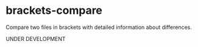 brackets-compare
=======================

Compare two files in brackets with detailed information about differences.

UNDER DEVELOPMENT
